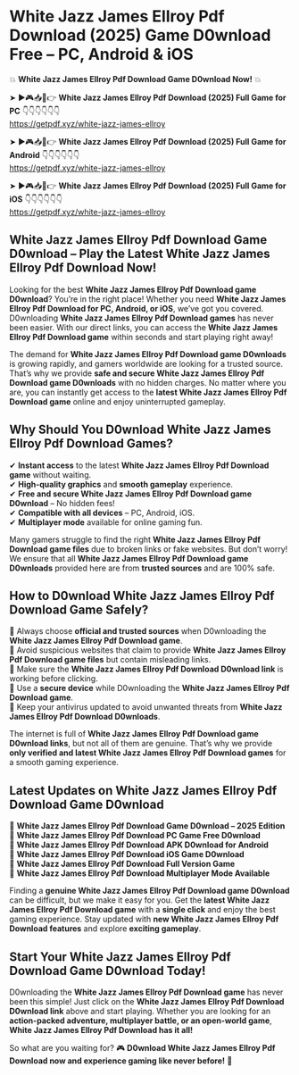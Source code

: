# White Jazz James Ellroy Pdf Download (2025) Game D0wnload Free – PC, Android & iOS

💥 **White Jazz James Ellroy Pdf Download Game D0wnload Now!** 💥  

➤ ►🎮📥📱👉 **White Jazz James Ellroy Pdf Download (2025) Full Game for PC** 👇👇👇👇👇👇  
https://getpdf.xyz/white-jazz-james-ellroy  

➤ ►🎮📥📱👉 **White Jazz James Ellroy Pdf Download (2025) Full Game for Android** 👇👇👇👇👇👇  
https://getpdf.xyz/white-jazz-james-ellroy  

➤ ►🎮📥📱👉 **White Jazz James Ellroy Pdf Download (2025) Full Game for iOS** 👇👇👇👇👇👇  
https://getpdf.xyz/white-jazz-james-ellroy  

## White Jazz James Ellroy Pdf Download Game D0wnload – Play the Latest White Jazz James Ellroy Pdf Download Now!

Looking for the best **White Jazz James Ellroy Pdf Download game D0wnload**? You’re in the right place! Whether you need **White Jazz James Ellroy Pdf Download for PC, Android, or iOS**, we’ve got you covered. D0wnloading **White Jazz James Ellroy Pdf Download games** has never been easier. With our direct links, you can access the **White Jazz James Ellroy Pdf Download game** within seconds and start playing right away!  

The demand for **White Jazz James Ellroy Pdf Download game D0wnloads** is growing rapidly, and gamers worldwide are looking for a trusted source. That’s why we provide **safe and secure White Jazz James Ellroy Pdf Download game D0wnloads** with no hidden charges. No matter where you are, you can instantly get access to the **latest White Jazz James Ellroy Pdf Download game** online and enjoy uninterrupted gameplay.  

## **Why Should You D0wnload White Jazz James Ellroy Pdf Download Games?**  

✔ **Instant access** to the latest **White Jazz James Ellroy Pdf Download game** without waiting.  
✔ **High-quality graphics** and **smooth gameplay** experience.  
✔ **Free and secure White Jazz James Ellroy Pdf Download game D0wnload** – No hidden fees!  
✔ **Compatible with all devices** – PC, Android, iOS.  
✔ **Multiplayer mode** available for online gaming fun.  

Many gamers struggle to find the right **White Jazz James Ellroy Pdf Download game files** due to broken links or fake websites. But don’t worry! We ensure that all **White Jazz James Ellroy Pdf Download game D0wnloads** provided here are from **trusted sources** and are 100% safe.  

## **How to D0wnload White Jazz James Ellroy Pdf Download Game Safely?**  

📌 Always choose **official and trusted sources** when D0wnloading the **White Jazz James Ellroy Pdf Download game**.  
📌 Avoid suspicious websites that claim to provide **White Jazz James Ellroy Pdf Download game files** but contain misleading links.  
📌 Make sure the **White Jazz James Ellroy Pdf Download D0wnload link** is working before clicking.  
📌 Use a **secure device** while D0wnloading the **White Jazz James Ellroy Pdf Download game**.  
📌 Keep your antivirus updated to avoid unwanted threats from **White Jazz James Ellroy Pdf Download D0wnloads**.  

The internet is full of **White Jazz James Ellroy Pdf Download game D0wnload links**, but not all of them are genuine. That’s why we provide **only verified and latest White Jazz James Ellroy Pdf Download games** for a smooth gaming experience.  

## **Latest Updates on White Jazz James Ellroy Pdf Download Game D0wnload**  

🔹 **White Jazz James Ellroy Pdf Download Game D0wnload – 2025 Edition**  
🔹 **White Jazz James Ellroy Pdf Download PC Game Free D0wnload**  
🔹 **White Jazz James Ellroy Pdf Download APK D0wnload for Android**  
🔹 **White Jazz James Ellroy Pdf Download iOS Game D0wnload**  
🔹 **White Jazz James Ellroy Pdf Download Full Version Game**  
🔹 **White Jazz James Ellroy Pdf Download Multiplayer Mode Available**  

Finding a **genuine White Jazz James Ellroy Pdf Download game D0wnload** can be difficult, but we make it easy for you. Get the **latest White Jazz James Ellroy Pdf Download game** with a **single click** and enjoy the best gaming experience. Stay updated with **new White Jazz James Ellroy Pdf Download features** and explore **exciting gameplay**.  

## **Start Your White Jazz James Ellroy Pdf Download Game D0wnload Today!**  

D0wnloading the **White Jazz James Ellroy Pdf Download game** has never been this simple! Just click on the **White Jazz James Ellroy Pdf Download D0wnload link** above and start playing. Whether you are looking for an **action-packed adventure, multiplayer battle, or an open-world game**, **White Jazz James Ellroy Pdf Download has it all!**  

So what are you waiting for? 🎮 **D0wnload White Jazz James Ellroy Pdf Download now and experience gaming like never before!** 🚀  